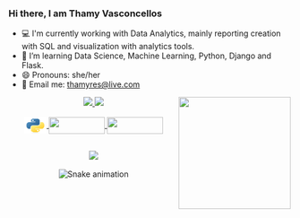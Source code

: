 ### Hi there,  I am Thamy Vasconcellos
<div>
  
- 💻  I'm currently working with Data Analytics, mainly reporting creation with SQL and visualization with analytics tools.
- 🌱  I’m learning Data Science, Machine Learning, Python, Django and Flask.
- 😄  Pronouns: she/her
- 📧  Email me: thamyres@live.com
<img align="right" alt="" width="200" height="200" border="0" src="https://i.picasion.com/pic91/7fa1b91f05a635396d30f8a8dbd00f6d.gif">
  </div>



<div align="center">
  <a href="https://github.ibm.com/thamyvas1">
  <img height="150em" src="https://github-readme-stats.vercel.app/api?username=thamyvas1&show_icons=true&theme=nord&include_all_commits=true&count_private=true"/>
  <img height="150em" src="https://github-readme-stats.vercel.app/api/top-langs/?username=thamyvas1&layout=compact&langs_count=7&theme=nord"/>
</div>
  <div align="center">
<div style="display: inline_block"><br>
  <img align="center" alt="" height="30" width="40" src="https://raw.githubusercontent.com/devicons/devicon/master/icons/python/python-original.svg">
  <img align="center" alt="" height="30" width="100" src="https://img.shields.io/badge/Django-092E20?style=for-the-badge&logo=django&logoColor=white">
  <img align="center" alt="" height="30" width="100" src="https://img.shields.io/badge/Flask-000000?style=for-the-badge&logo=flask&logoColor=white">
</div>
  
  ##
 
<div>
  <div align="center">
  <a href="https://www.linkedin.com/in/thamyresvasconcellos/" target="_blank"><img src="https://img.shields.io/badge/-LinkedIn-%230077B5?style=for-the-badge&logo=linkedin&logoColor=white" target="_blank"></a> 
 
  ![Snake animation](https://github.com/thamyvas1/thamyvas1/blob/output/github-contribution-grid-snake.svg)
 
</div>
